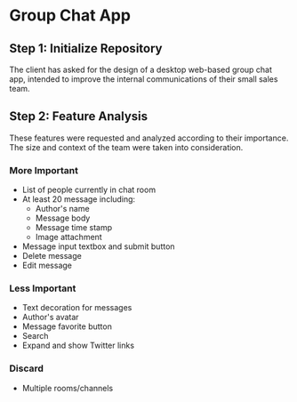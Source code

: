 # Group Chat App

## Step 1: Initialize Repository

The client has asked for the design of a desktop web-based group chat app, intended to improve the internal communications of their small sales team.

## Step 2: Feature Analysis

These features were requested and analyzed according to their importance. The size and context of the team were taken into consideration.

### More Important

* List of people currently in chat room
* At least 20 message including:
  * Author's name
  * Message body
  * Message time stamp
  * Image attachment
* Message input textbox and submit button
* Delete message
* Edit message

### Less Important

* Text decoration for messages
* Author's avatar
* Message favorite button
* Search
* Expand and show Twitter links

### Discard

* Multiple rooms/channels
